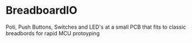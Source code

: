 # BreadboardIO
Poti, Push Buttons, Switches and LED's at a small PCB that fits to classic breadbords for rapid MCU protoyping
